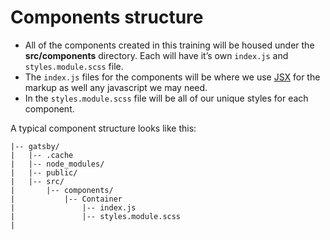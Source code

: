 # Components structure

* All of the components created in this training will be housed under the **src/components** directory. Each will have it’s own `index.js` and `styles.module.scss` file.
* The `index.js` files for the components will be where we use [JSX](https://reactjs.org/docs/introducing-jsx.html) for the markup as well any javascript we may need. 
* In the `styles.module.scss` file will be all of our unique styles for each component.

A typical component structure looks like this:

```text
|-- gatsby/
|   |-- .cache
|   |-- node_modules/
|   |-- public/
|   |-- src/
|       |-- components/
|           |-- Container
|               |-- index.js
|               |-- styles.module.scss
|           
```





